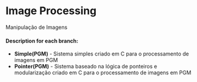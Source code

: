 # Image Processing
Manipulação de Imagens

<h4>Description for each branch:</h4>

<ul>
  <li><strong>Simple(PGM)</strong> - Sistema simples criado em C para o processamento de imagens em PGM</li>
  <li><strong>Pointer(PGM)</strong> - Sistema baseado na lógica de ponteiros e modularização criado em C para o processamento de imagens em PGM</li>
</ul>
  
